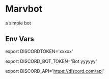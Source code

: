 # Marvbot

a simple bot 

## Env Vars
export DISCORDTOKEN='xxxxx'

export DISCORD_BOT_TOKEN='Bot yyyyyy'

export DISCORD_API='https://discord.com/api'
